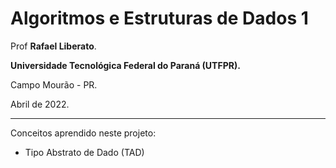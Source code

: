 # Algoritmos e Estruturas de Dados 1
Prof **Rafael Liberato**.

**Universidade Tecnológica Federal do Paraná (UTFPR).**

Campo Mourão - PR.

Abril de 2022.

----
Conceitos aprendido neste projeto:
- Tipo Abstrato de Dado (TAD)
